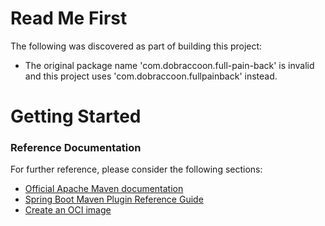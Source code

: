 # Read Me First
The following was discovered as part of building this project:

* The original package name 'com.dobraccoon.full-pain-back' is invalid and this project uses 'com.dobraccoon.fullpainback' instead.

# Getting Started

### Reference Documentation
For further reference, please consider the following sections:

* [Official Apache Maven documentation](https://maven.apache.org/guides/index.html)
* [Spring Boot Maven Plugin Reference Guide](https://docs.spring.io/spring-boot/docs/3.2.1/maven-plugin/reference/html/)
* [Create an OCI image](https://docs.spring.io/spring-boot/docs/3.2.1/maven-plugin/reference/html/#build-image)

